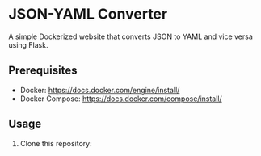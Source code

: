 # JSON-YAML Converter

A simple Dockerized website that converts JSON to YAML and vice versa using Flask.

## Prerequisites

- Docker: https://docs.docker.com/engine/install/
- Docker Compose: https://docs.docker.com/compose/install/

## Usage

1. Clone this repository:


